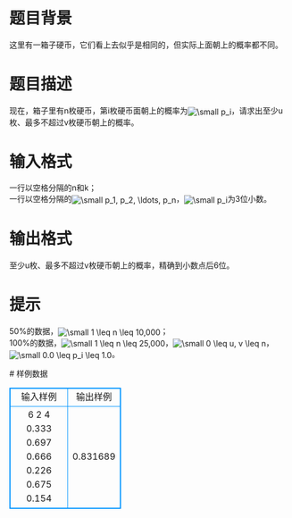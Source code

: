 # 

 
 # 题目背景 
<p>这里有一箱子硬币，它们看上去似乎是相同的，但实际上面朝上的概率都不同。</p> 

 
 # 题目描述 
<p>现在，箱子里有n枚硬币，第i枚硬币面朝上的概率为<img align="absmiddle" alt="\small p_i" src="/source/joyoi/tyvj-3788/img/aHR0cDovL2xhdGV4LmNvZGVjb2dzLmNvbS9naWYubGF0ZXg_XHNtYWxsJmFtcDtzcGFjZTtwX2k=.latex" />，请求出至少u枚、最多不超过v枚硬币朝上的概率。</p> 

 
 # 输入格式 
<p>一行以空格分隔的n和k；<br />
一行以空格分隔的<img align="absmiddle" alt="\small p_1, p_2, \ldots, p_n" src="/source/joyoi/tyvj-3788/img/aHR0cDovL2xhdGV4LmNvZGVjb2dzLmNvbS9naWYubGF0ZXg_XHNtYWxsJmFtcDtzcGFjZTtwXzEsJmFtcDtzcGFjZTtwXzIsJmFtcDtzcGFjZTtcbGRvdHMsJmFtcDtzcGFjZTtwX24=.latex" />，<img align="absmiddle" alt="\small p_i" src="/source/joyoi/tyvj-3788/img/aHR0cDovL2xhdGV4LmNvZGVjb2dzLmNvbS9naWYubGF0ZXg_XHNtYWxsJmFtcDtzcGFjZTtwX2k=.latex" />为3位小数。</p> 

 
 # 输出格式 
<p>至少u枚、最多不超过v枚硬币朝上的概率，精确到小数点后6位。</p> 

 
 # 提示 
<p>50%的数据，<img align="absmiddle" alt="\small 1 \leq n \leq 10,000" src="/source/joyoi/tyvj-3788/img/aHR0cDovL2xhdGV4LmNvZGVjb2dzLmNvbS9naWYubGF0ZXg_XHNtYWxsJmFtcDtzcGFjZTsxJmFtcDtzcGFjZTtcbGVxJmFtcDtzcGFjZTtuJmFtcDtzcGFjZTtcbGVxJmFtcDtzcGFjZTsxMCwwMDA=.latex" />；<br />
100%的数据，<img align="absmiddle" alt="\small 1 \leq n \leq 25,000" src="/source/joyoi/tyvj-3788/img/aHR0cDovL2xhdGV4LmNvZGVjb2dzLmNvbS9naWYubGF0ZXg_XHNtYWxsJmFtcDtzcGFjZTsxJmFtcDtzcGFjZTtcbGVxJmFtcDtzcGFjZTtuJmFtcDtzcGFjZTtcbGVxJmFtcDtzcGFjZTsyNSwwMDA=.latex" />，<img align="absmiddle" alt="\small 0 \leq u, v \leq n" src="/source/joyoi/tyvj-3788/img/aHR0cDovL2xhdGV4LmNvZGVjb2dzLmNvbS9naWYubGF0ZXg_XHNtYWxsJmFtcDtzcGFjZTswJmFtcDtzcGFjZTtcbGVxJmFtcDtzcGFjZTt1LCZhbXA7c3BhY2U7diZhbXA7c3BhY2U7XGxlcSZhbXA7c3BhY2U7bg==.latex" />，<img align="absmiddle" alt="\small 0.0 \leq p_i \leq 1.0" src="/source/joyoi/tyvj-3788/img/aHR0cDovL2xhdGV4LmNvZGVjb2dzLmNvbS9naWYubGF0ZXg_XHNtYWxsJmFtcDtzcGFjZTswLjAmYW1wO3NwYWNlO1xsZXEmYW1wO3NwYWNlO3BfaSZhbXA7c3BhY2U7XGxlcSZhbXA7c3BhY2U7MS4w.0" />。</p> 
# 样例数据
<style>
        table,table tr th, table tr td { border:1px solid #0094ff; }
        table { width: 200px; min-height: 25px; line-height: 25px; text-align: center; border-collapse: collapse;}   
    </style>
<table>
	<tr>
		<td>输入样例</td>
		<td>输出样例</td>
	</tr>
<tr><td>6 2 4
0.333 0.697 0.666 0.226 0.675 0.154</td><td>0.831689</td></tr></table>
